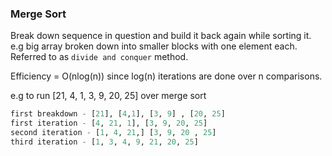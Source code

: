 ### Merge Sort

Break down sequence in question and build it back again while sorting it.
e.g big array broken down into smaller blocks with one element each.
Referred to as `divide and conquer` method.

Efficiency = O(nlog(n)) since log(n) iterations are done over n comparisons.

e.g to run [21, 4, 1, 3, 9, 20, 25] over merge sort
``` python
first breakdown - [21], [4,1], [3, 9] , [20, 25]
first iteration - [4, 21, 1], [3, 9, 20, 25]
second iteration - [1, 4, 21,] [3, 9, 20 , 25]
third iteration - [1, 3, 4, 9, 21, 20, 25]
```